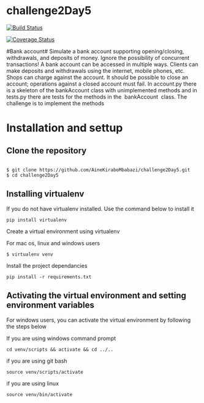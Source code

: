 # challenge2Day5
[![Build Status](https://travis-ci.org/AineKiraboMbabazi/challenge2Day5.svg?branch=master)](https://travis-ci.org/AineKiraboMbabazi/challenge2Day5)

[![Coverage Status](https://coveralls.io/repos/github/AineKiraboMbabazi/challenge2Day5/badge.svg?branch=master)](https://coveralls.io/github/AineKiraboMbabazi/challenge2Day5?branch=master)

#Bank account#
Simulate a bank account supporting opening/closing, withdrawals, and deposits of money.
Ignore the possibility of concurrent transactions! A bank account can be accessed in multiple ways. Clients can make deposits and withdrawals using the internet, mobile phones, etc. Shops can charge against the account.
It should be possible to close an account; operations against a closed account must fail.
In ​ account.py there is a skeleton of the bankAccount class with unimplemented methods and in ​ tests.py there are tests for the methods in the ​ bankAccount ​ class.
The challenge is to implement the methods

# Installation and settup
## Clone the repository ##
```

$ git clone https://github.com/AineKiraboMbabazi/challenge2Day5.git
$ cd challenge2Day5
```
## Installing virtualenv ##

If you do not have virtualenv installed. Use the command below to install it
```
pip install virtualenv
```
Create a virtual environment using virtualenv

For mac os, linux and windows users
```
$ virtualenv venv
```
Install the project dependancies
```
pip install -r requirements.txt
```
## Activating the virtual environment and setting environment variables ##
For windows users, you can activate the virtual environment by following the steps below
    
If you are using windows command prompt
```
cd venv/scripts && activate && cd ../..
```
if you are using git bash
```
source venv/scripts/activate
```
if you are using linux
```
source venv/bin/activate
```